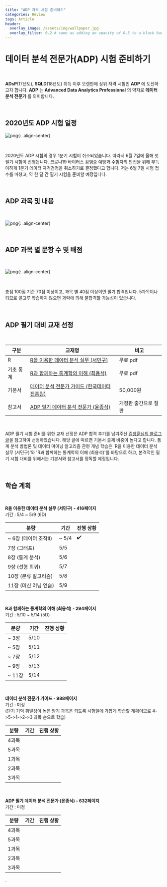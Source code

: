 ```yaml
---
title: "ADP 자격 시험 준비하기"
categories: Review
tags: Article
header:
  overlay_image: /assets/img/wallpaper.jpg
  overlay_filter: 0.2 # same as adding an opacity of 0.5 to a black background
---
```


# 데이터 분석 전문가(ADP) 시험 준비하기

<br>

**ADsP**(17년도), **SQLD**(18년도) 취득 이후 오랜만에 상위 자격 시험인 **ADP** 에 도전하고자 합니다. **ADP** 는 **Advanced Data Analytics Professional** 의 약자로 **데이터 분석 전문가** 를 의미합니다.

<br>

## 2020년도 ADP 시험 일정

![png](/assets/img/post_img/2020-05-04-adp/adp-00.png){: .align-center}

<br>

2020년도 ADP 시험의 경우 1분기 시험이 취소되었습니다. 따라서 6월 7일에 올해 첫 필기 시험이 진행됩니다. 코로나19 바이러스 감염증 예방과 수험자의 안전을 위해 부득이하게 1분기 데이터 자격검정을 취소하기로 결정했다고 합니다. 저는 6월 7일 시험 접수를 마쳤고, 약 한 달 간 필기 시험을 준비할 예정입니다.

<br>

## ADP 과목 및 내용

<br>

![png](/assets/img/post_img/2020-05-04-adp/adp-01.png){: .align-center}

<br>

## ADP 과목 별 문항 수 및 배점

<br>

![png](/assets/img/post_img/2020-05-04-adp/adp-02.png){: .align-center}

<br>

총점 100점 기준 70점 이상이고, 과목 별 40점 이상이면 필기 합격입니다. 5과목이나 되므로 골고루 학습하지 않으면 과락에 의해 불합격할 가능성이 있습니다.


<br>

## ADP 필기 대비 교재 선정

<br>

구분  | 교재명 | 비고
---- | ------ | ----
R | [R을 이용한 데이터 분석 실무 (서민구)](http://r4pda.co.kr/pdf/r4pda_2014_03_02.pdf) | 무료 pdf
기초 통계 | [R과 함께하는 통계학의 이해 (최용석)](http://www.bigbook.or.kr/bbs/bbs/download.php?bo_table=bo16&wr_id=5&no=1) | 무료 pdf
기본서 | [데이터 분석 전문가 가이드 (한국데이터진흥원)](http://www.yes24.com/Product/Goods/29430751?Acode=101) | 50,000원
참고서 | [ADP 필기 데이터 분석 전문가 (윤종식)](http://www.yes24.com/Product/Goods/70933549?Acode=101) | 개정판 출간으로 절판

<br>

ADP 필기 시험 준비를 위한 교재 선정은 ADP 합격 후기를 남겨주신 [김창훈님의 블로그 글](https://m.blog.naver.com/sujebee/220594025991)을 참고하여 선정하였습니다. 해당 글에 따르면 기본서 출제 비중이 높다고 합니다. 통계 분석 방법론 및 데이터 마이닝 알고리즘 관련 개념 학습은 'R을 이용한 데이터 분석 실무 (서민구)'와 'R과 함께하는 통계학의 이해 (최용석)'를 바탕으로 하고, 본격적인 필기 시험 대비를 위해서는 기본서와 참고서를 정독할 예정입니다.

<br>

## 학습 계획

<br>

**R을 이용한 데이터 분석 실무 (서민구) - 416페이지**  
기간 : 5/4 ~ 5/9 (6D)  

분량                    | 기간           | 진행 상황
-----------------------|---------------|-------------------
~ 6장 (데이터 조작II)   | ~ 5/4         | :heavy_check_mark:
7장 (그래프)            | 5/5          |
8장 (통계 분석)         | 5/6          |
9장 (선형 회귀)         | 5/7          |
10장 (분류 알고리즘)    | 5/8          |
11장 (머신 러닝 연습)   | 5/9          |

<br>

**R과 함께하는 통계학의 이해 (최용석) - 294페이지**  
기간 : 5/10 ~ 5/14 (5D)  

분량              | 기간           | 진행 상황
-----------------|---------------|-------------------
~ 3장            | 5/10          |
~ 5장            | 5/11          |
~ 7장            | 5/12          |
~ 9장            | 5/13          |
~ 11장           | 5/14          |

<br>

**데이터 분석 전문가 가이드 - 988페이지**  
기간 : 미정  
(단기 기억 휘발성이 높은 암기 과목은 되도록 시험일에 가깝게 학습할 계획이므로 4->5->1->2->3 과목 순으로 학습)

분량              | 기간           | 진행 상황
-----------------|---------------|-------------------
4과목             |               |
5과목             |               |
1과목             |               |
2과목             |               |
3과목             |               |

<br>

**ADP 필기 데이터 분석 전문가 (윤종식) - 632페이지**  
기간 : 미정

분량              | 기간           | 진행 상황
-----------------|---------------|-------------------
4과목             |               |
5과목             |               |
1과목             |               |
2과목             |               |
3과목             |               |




























.
